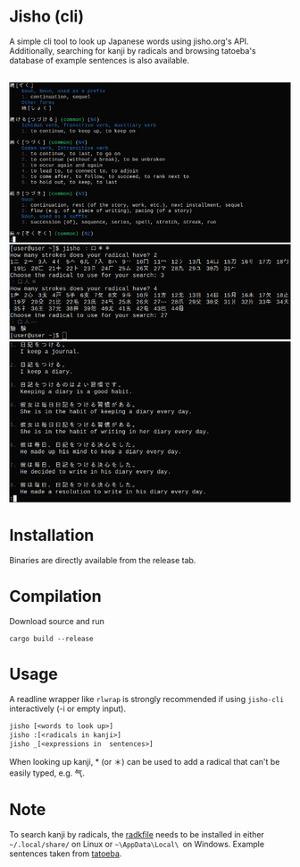 # Jisho (cli)
A simple cli tool to look up Japanese words using jisho.org's API.
Additionally, searching for kanji by radicals and browsing tatoeba's database of example sentences is also available.

<br>
<img src=".img/dab0ab082751a1b17271309c2ffc3c16d53c8498513619e50235e8157bab01fa.png">
<img src=".img/16adb8274ff5e12b13545df2996dbdc3be149b9cd5575ceb38e2d9e031117ab9.png">
<img src=".img/97bc905fa6f0ea31314aa4c7fae16d4883d555184f7e65d7f1e41cd6a389148c.png">

# Installation
Binaries are directly available from the release tab.

# Compilation

Download source and run
```
cargo build --release
```

# Usage
A readline wrapper like `rlwrap` is strongly recommended if using `jisho-cli` interactively (-i or empty input).
```
jisho [<words to look up>]
jisho :[<radicals in kanji>]
jisho _[<expressions in  sentences>]
```
When looking up kanji, * (or ＊) can be used to add a radical that can't be easily typed, e.g. 气.

# Note
To search kanji by radicals, the [radkfile](https://www.edrdg.org/krad/kradinf.html) needs to be installed in either `~/.local/share/` on Linux or `~\AppData\Local\ `on Windows.
Example sentences taken from [tatoeba](https://tatoeba.org/).
